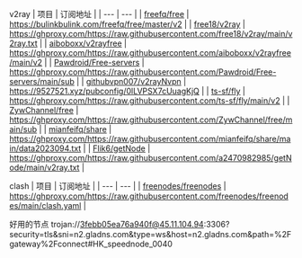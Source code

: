 v2ray
| 项目 | 订阅地址 |
| --- | --- |
| [freefq/free](https://github.com/freefq/free) | https://bulinkbulink.com/freefq/free/master/v2 |
| [free18/v2ray](https://github.com/free18/v2ray) | https://ghproxy.com/https://raw.githubusercontent.com/free18/v2ray/main/v2ray.txt |
| [aiboboxx/v2rayfree](https://github.com/aiboboxx/v2rayfree) | https://ghproxy.com/https://raw.githubusercontent.com/aiboboxx/v2rayfree/main/v2 |
| [Pawdroid/Free-servers](https://github.com/Pawdroid/Free-servers) | https://ghproxy.com/https://raw.githubusercontent.com/Pawdroid/Free-servers/main/sub |
| [githubvpn007/v2rayNvpn](https://github.com/githubvpn007/v2rayNvpn) | https://9527521.xyz/pubconfig/0lLVPSX7cUuagKjQ |
| [ts-sf/fly](https://github.com/ts-sf/fly) | https://ghproxy.com/https://raw.githubusercontent.com/ts-sf/fly/main/v2 |
| [ZywChannel/free](https://github.com/ZywChannel/free) | https://ghproxy.com/https://raw.githubusercontent.com/ZywChannel/free/main/sub |
| [mianfeifq/share](https://github.com/mianfeifq/share) | https://ghproxy.com/https://raw.githubusercontent.com/mianfeifq/share/main/data2023094.txt |
| [Flik6/getNode](https://github.com/Flik6/getNode) | https://ghproxy.com/https://raw.githubusercontent.com/a2470982985/getNode/main/v2ray.txt |

clash
| 项目 | 订阅地址 |
| --- | --- |
| [freenodes/freenodes](https://github.com/freenodes/freenodes) | https://ghproxy.com/https://raw.githubusercontent.com/freenodes/freenodes/main/clash.yaml |

好用的节点
trojan://3febb05ea76a940f@45.11.104.94:3306?security=tls&sni=n2.gladns.com&type=ws&host=n2.gladns.com&path=%2Fgateway%2Fconnect#HK_speednode_0040
